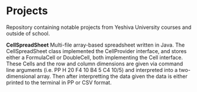 # Projects
Repository containing notable projects from Yeshiva University courses and outside of school.

<p><Strong>CellSpreadSheet</Strong>
  Multi-file array-based spreadsheet written in Java. The CellSpreadSheet class implemented the CellProvider interface, and stores either a FormulaCell or DoubleCell, both implementing the Cell interface. These Cells and the row and column dimensions are given via command line arguments (i.e. PP H 20 F4 10 B4 5 C4 10/5) and interpreted into a two-dimensional array. Then after interpretting the data given the data is either printed to the terminal in PP or CSV format.</P>
